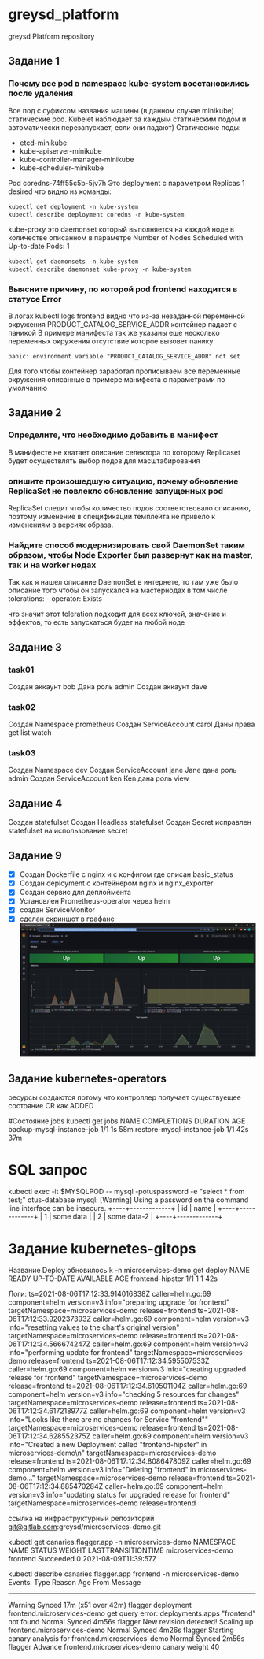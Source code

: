 # greysd_platform
greysd Platform repository

## Задание 1

### Почему все pod в namespace kube-system восстановились после удаления

Все под с суфиксом названия машины (в данном случае minikube) статические pod. Kubelet наблюдает за каждым статическим подом и автоматически перезапускает, если они падают)
Статические поды:
* etcd-minikube
* kube-apiserver-minikube
* kube-controller-manager-minikube
* kube-scheduler-minikube

Pod coredns-74ff55c5b-5jv7h Это deployment c параметром Replicas 1 desired что видно из команды:

```
kubectl get deployment -n kube-system
kubectl describe deployment coredns -n kube-system
```

kube-proxy это daemonset который выполняется на каждой ноде в количестве описанном в параметре
Number of Nodes Scheduled with Up-to-date Pods: 1

```
kubectl get daemonsets -n kube-system
kubectl describe daemonset kube-proxy -n kube-system
```

### Выясните причину, по которой pod  frontend  находится в статусе  Error

В логах kubectl logs frontend видно что из-за незаданной переменной окружения PRODUCT_CATALOG_SERVICE_ADDR контейнер падает с паникой
В примере манифеста так же указаны еще несколько переменных окружения отсутствие которое вызовет панику

```
panic: environment variable "PRODUCT_CATALOG_SERVICE_ADDR" not set
```

Для того чтобы контейнер заработал прописываем все переменные окружения описанные в примере манифеста с параметрами по умолчанию

## Задание 2

### Определите, что необходимо добавить в манифест

В манифесте не хватает описание селектора по которому Replicaset будет осуществлять выбор подов для масштабирования

###  опишите произошедшую ситуацию, почему обновление ReplicaSet не повлекло обновление запущенных pod

ReplicaSet следит чтобы количество подов соответствовало описанию, поэтому изменение в спецификации темплейта не привело к изменениям в версиях образа.

### Найдите способ модернизировать свой DaemonSet таким образом, чтобы Node Exporter был развернут как на master, так и на worker нодах

Так как я нашел описание DaemonSet в интернете, то там уже было описание того чтобы он запускался на мастернодах в том числе
      tolerations:
      - operator: Exists

что значит этот toleration подходит для всех ключей, значение и эффектов, то есть запускаться будет на любой ноде

## Задание 3

### task01
Создан аккаунт bob
Дана роль admin
Создан аккаунт dave
### task02
Создан Namespace prometheus
Создан ServiceAccount carol
Даны права get list watch
### task03
Создан Namespace dev
Создан ServiceAccount jane
Jane дана роль admin
Создан ServiceAccount ken
Ken дана роль view


## Задание 4

Создан statefulset
Создан Headless statefulset
Создан Secret
исправлен statefulset на использование secret

## Задание 9

- [x] Создан Dockerfile с nginx и с конфигом где описан basic_status
- [x] Создан deployment с контейнером nginx и nginx_exporter
- [x] Создан сервис для деплоймента
- [x] Установлен Prometheus-operator через helm
- [x] создан ServiceMоnitor
- [x] сделан скриншот в графане
![Screenshot](kubernetes-monitoring/images/screenshot.png)

## Задание kubernetes-operators

ресурсы создаются потому что контроллер получает существуещее состояние CR как ADDED

#Состояние jobs
kubectl get jobs
NAME                         COMPLETIONS   DURATION   AGE
backup-mysql-instance-job    1/1           1s         58m
restore-mysql-instance-job   1/1           42s        37m

# SQL запрос
kubectl exec -it $MYSQLPOD -- mysql -potuspassword -e "select * from test;" otus-database
mysql: [Warning] Using a password on the command line interface can be insecure.
+----+-------------+
| id | name        |
+----+-------------+
|  1 | some data   |
|  2 | some data-2 |
+----+-------------+

# Задание kubernetes-gitops
Название Deploy обновилось
k -n microservices-demo get deploy
NAME               READY   UP-TO-DATE   AVAILABLE   AGE
frontend-hipster   1/1     1            1           42s

Логи:
ts=2021-08-06T17:12:33.914016838Z caller=helm.go:69 component=helm version=v3 info="preparing upgrade for frontend" targetNamespace=microservices-demo release=frontend
ts=2021-08-06T17:12:33.920237393Z caller=helm.go:69 component=helm version=v3 info="resetting values to the chart's original version" targetNamespace=microservices-demo release=frontend
ts=2021-08-06T17:12:34.566674247Z caller=helm.go:69 component=helm version=v3 info="performing update for frontend" targetNamespace=microservices-demo release=frontend
ts=2021-08-06T17:12:34.595507533Z caller=helm.go:69 component=helm version=v3 info="creating upgraded release for frontend" targetNamespace=microservices-demo release=frontend
ts=2021-08-06T17:12:34.610501104Z caller=helm.go:69 component=helm version=v3 info="checking 5 resources for changes" targetNamespace=microservices-demo release=frontend
ts=2021-08-06T17:12:34.617218977Z caller=helm.go:69 component=helm version=v3 info="Looks like there are no changes for Service \"frontend\"" targetNamespace=microservices-demo release=frontend
ts=2021-08-06T17:12:34.628552375Z caller=helm.go:69 component=helm version=v3 info="Created a new Deployment called \"frontend-hipster\" in microservices-demo\n" targetNamespace=microservices-demo release=frontend
ts=2021-08-06T17:12:34.808647809Z caller=helm.go:69 component=helm version=v3 info="Deleting \"frontend\" in microservices-demo..." targetNamespace=microservices-demo release=frontend
ts=2021-08-06T17:12:34.885470284Z caller=helm.go:69 component=helm version=v3 info="updating status for upgraded release for frontend" targetNamespace=microservices-demo release=frontend



ссылка на инфраструктурный репозиторий git@gitlab.com:greysd/microservices-demo.git

kubectl get canaries.flagger.app -n microservices-demo
NAMESPACE            NAME       STATUS      WEIGHT   LASTTRANSITIONTIME
microservices-demo   frontend   Succeeded   0        2021-08-09T11:39:57Z

kubectl describe canaries.flagger.app frontend -n microservices-demo
Events:
  Type     Reason  Age                 From     Message
  ----     ------  ----                ----     -------
  Warning  Synced  17m (x51 over 42m)  flagger  deployment frontend.microservices-demo get query error: deployments.apps "frontend" not found
  Normal   Synced  4m56s               flagger  New revision detected! Scaling up frontend.microservices-demo
  Normal   Synced  4m26s               flagger  Starting canary analysis for frontend.microservices-demo
  Normal   Synced  2m56s               flagger  Advance frontend.microservices-demo canary weight 40

